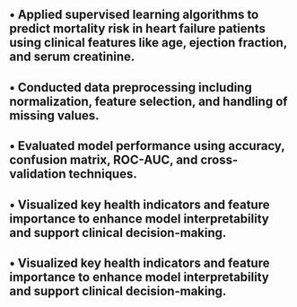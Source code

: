 ## •	Applied supervised learning algorithms to predict mortality risk in heart failure patients using clinical features like age, ejection fraction, and serum creatinine.
## •	Conducted data preprocessing including normalization, feature selection, and handling of missing values.
## •	Evaluated model performance using accuracy, confusion matrix, ROC-AUC, and cross-validation techniques.
## •	Visualized key health indicators and feature importance to enhance model interpretability and support clinical decision-making.
## •	Visualized key health indicators and feature importance to enhance model interpretability and support clinical decision-making. 
